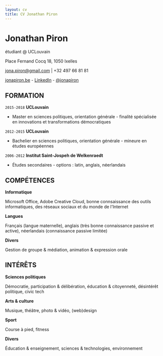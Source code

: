 ```yaml
---
layout: cv
title: CV Jonathan Piron
---
```

# Jonathan Piron
étudiant @ UCLouvain

Place Fernand Cocq 18, 1050 Ixelles

<a href="jona.piron@gmail.com">jona.piron@gmail.com</a> | +32 497 66 81 81

<div id="webaddress">
  <a href="https://jonapiron.be"><i class="fas fa-home"></i> jonapiron.be</a> - 
  <a href="https://linkedin.com/in/jonapiron"><i class="fas fa-linkedin"></i> LinkedIn</a> -
  <a href="https://twitter.com/jonapiron"><i class="fab fa-twitter"></i> @jonapiron</a>
</div>

## FORMATION

`2015-2018`
__UCLouvain__

- Master en sciences politiques, orientation générale - finalité spécialisée en innovations et transformations démocratiques

`2012-2015`
__UCLouvain__

- Bachelier en sciences politiques, orientation générale - mineure en études européennes

`2006-2012`
__Institut Saint-Jospeh de Welkenraedt__

- Études secondaires - options : latin, anglais, néerlandais


## COMPÉTENCES 

__Informatique__

Microsoft Office, Adobe Creative Cloud, bonne connsaissance des outils informatiques, des réseaux sociaux et du monde de l'Internet

__Langues__

Français (langue maternelle), anglais (très bonne connaissance passive et active), néerlandais (connaissance passive limitée)

__Divers__

Gestion de groupe & médiation, animation & expression orale


## INTÉRÊTS

__Sciences politiques__

Démocratie, participation & délibération, éducation & citoyenneté, désintérêt politique, civic tech

__Arts & culture__

Musique, théâtre, photo & vidéo, (web)design

__Sport__ 

Course à pied, fitness

__Divers__

Éducation & enseignement, sciences & technologies, environnement


<!-- ### Footer

Dernière mise à jour : 09/2018 -->


